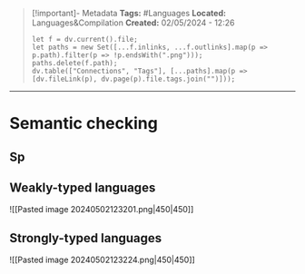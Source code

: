 > [!important]- Metadata
> **Tags:** #Languages 
> **Located:** Languages&Compilation
> **Created:** 02/05/2024 - 12:26
> ```dataviewjs
> let f = dv.current().file;
> let paths = new Set([...f.inlinks, ...f.outlinks].map(p => p.path).filter(p => !p.endsWith(".png")));
> paths.delete(f.path);
> dv.table(["Connections", "Tags"], [...paths].map(p => [dv.fileLink(p), dv.page(p).file.tags.join("")]));
> ```

___
# Semantic checking

## Sp

## Weakly-typed languages 
![[Pasted image 20240502123201.png|450|450]]

## Strongly-typed languages 

![[Pasted image 20240502123224.png|450|450]]